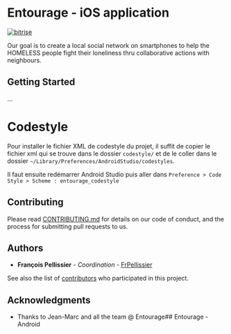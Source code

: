 # Entourage - iOS application
[![bitrise](https://www.bitrise.io/app/b1ff393d94bd02fb/status.svg?token=Yad_992pQH6nGK5trMBgCw&branch=develop)](https://www.bitrise.io/app/b1ff393d94bd02fb)

Our goal is to create a local social network on smartphones to help the HOMELESS people fight their loneliness thru collaborative actions with neighbours.


## Getting Started

...

# Codestyle

Pour installer le fichier XML de codestyle du projet, il suffit de copier le fichier xml qui se trouve dans le dossier
`codestyle/` et de le coller dans le dossier `~/Library/Preferences/AndroidStudio/codestyles`.

Il faut ensuite redémarrer Android Studio puis aller dans `Preference > Code Style > Scheme : entourage_codestyle`
## Contributing

Please read [CONTRIBUTING.md](https://gist.github.com/PurpleBooth/b24679402957c63ec426) for details on our code of conduct, and the process for submitting pull requests to us.

## Authors

* **François Pellissier** - *Coordination* - [FrPellissier](https://github.com/FrPellissier)

See also the list of [contributors](https://github.com/ReseauEntourage/entourage-ios/graphs/contributors) who participated in this project.

## Acknowledgments

* Thanks to Jean-Marc and all the team @ Entourage## Entourage - Android
